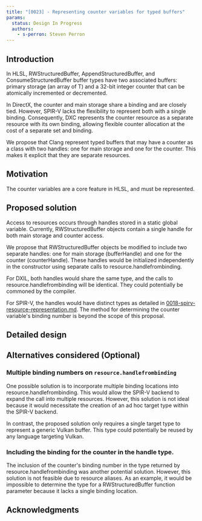 ```yaml
---
title: "[0023] - Representing counter variables for typed buffers"
params:
  status: Design In Progress
  authors:
    - s-perron: Steven Perron
---
```


## Introduction

In HLSL, RWStructuredBuffer, AppendStructuredBuffer, and ConsumeStructuredBuffer
buffer types have two associated buffers: primary storage (an array of T) and a
32-bit integer counter that can be atomically incremented or decremented.

In DirectX, the counter and main storage share a binding and are closely tied.
However, SPIR-V lacks the flexibility to represent both with a single binding.
Consequently, DXC represents the counter resource as a separate resource with
its own binding, allowing flexible counter allocation at the cost of a separate
set and binding.

We propose that Clang represent typed buffers that may have a counter as a class
with two handles: one for main storage and one for the counter. This makes it
explicit that they are separate resources.

## Motivation

The counter variables are a core feature in HLSL, and must be represented.

## Proposed solution

Access to resources occurs through handles stored in a static global variable.
Currently, RWStructuredBuffer objects contain a single handle for both main
storage and counter access.

We propose that RWStructuredBuffer objects be modified to include two separate
handles: one for main storage (bufferHandle) and one for the counter
(counterHandle). These handles would be initialized independently in the
constructor using separate calls to resource.handlefrombinding.

For DXIL, both handles would share the same type, and the calls to
resource.handlefrombinding will be identical. They could potentially be commoned
by the compiler.

For SPIR-V, the handles would have distinct types as detailed in
[0018-spirv-resource-representation.md](http://0018-spirv-resource-representation.md).
The method for determining the counter variable's binding number is beyond the
scope of this proposal.

## Detailed design

## Alternatives considered (Optional)

### Multiple binding numbers on `resource.handlefrombinding`

One possible solution is to incorporate multiple binding locations into
resource.handlefrombinding. This would allow the SPIR-V backend to expand the
call into multiple resources. However, this solution is not ideal because it
would necessitate the creation of an ad hoc target type within the SPIR-V
backend.

In contrast, the proposed solution only requires a single target type to
represent a generic Vulkan buffer. This type could potentially be reused by any
language targeting Vulkan.

### Including the binding for the counter in the handle type.

The inclusion of the counter's binding number in the type returned by
resource.handlefrombinding was another potential solution. However, this
solution is not feasible due to resource aliases. As an example, it would be
impossible to determine the type for a RWStructuredBuffer function parameter
because it lacks a single binding location.

## Acknowledgments
